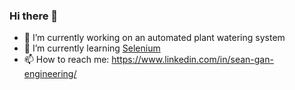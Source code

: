 ### Hi there 👋

- 🔭 I’m currently working on an automated plant watering system
- 🌱 I’m currently learning [Selenium](https://www.selenium.dev/)
- 📫 How to reach me: https://www.linkedin.com/in/sean-gan-engineering/
